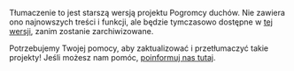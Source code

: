 Tłumaczenie to jest starszą wersją projektu Pogromcy duchów. Nie zawiera ono najnowszych treści i funkcji, ale będzie tymczasowo dostępne w [tej wersji](images/ghostbusters-pl-PL.pdf), zanim zostanie zarchiwizowane. 

Potrzebujemy Twojej pomocy, aby zaktualizować i przetłumaczyć takie projekty! Jeśli możesz nam pomóc, [poinformuj nas tutaj](http://rpf.io/translators).

